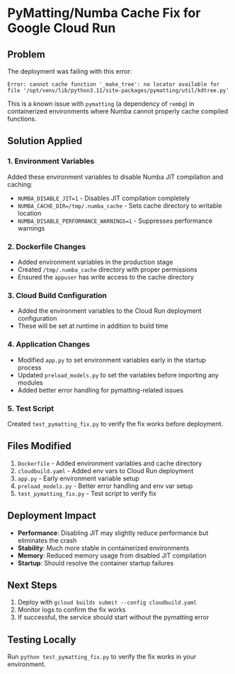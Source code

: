# PyMatting/Numba Cache Fix for Google Cloud Run

## Problem
The deployment was failing with this error:
```
Error: cannot cache function '_make_tree': no locator available for file '/opt/venv/lib/python3.11/site-packages/pymatting/util/kdtree.py'
```

This is a known issue with `pymatting` (a dependency of `rembg`) in containerized environments where Numba cannot properly cache compiled functions.

## Solution Applied

### 1. Environment Variables
Added these environment variables to disable Numba JIT compilation and caching:
- `NUMBA_DISABLE_JIT=1` - Disables JIT compilation completely
- `NUMBA_CACHE_DIR=/tmp/.numba_cache` - Sets cache directory to writable location
- `NUMBA_DISABLE_PERFORMANCE_WARNINGS=1` - Suppresses performance warnings

### 2. Dockerfile Changes
- Added environment variables in the production stage
- Created `/tmp/.numba_cache` directory with proper permissions
- Ensured the `appuser` has write access to the cache directory

### 3. Cloud Build Configuration  
- Added the environment variables to the Cloud Run deployment configuration
- These will be set at runtime in addition to build time

### 4. Application Changes
- Modified `app.py` to set environment variables early in the startup process
- Updated `preload_models.py` to set the variables before importing any modules
- Added better error handling for pymatting-related issues

### 5. Test Script
Created `test_pymatting_fix.py` to verify the fix works before deployment.

## Files Modified
1. `Dockerfile` - Added environment variables and cache directory
2. `cloudbuild.yaml` - Added env vars to Cloud Run deployment 
3. `app.py` - Early environment variable setup
4. `preload_models.py` - Better error handling and env var setup
5. `test_pymatting_fix.py` - Test script to verify fix

## Deployment Impact
- **Performance**: Disabling JIT may slightly reduce performance but eliminates the crash
- **Stability**: Much more stable in containerized environments
- **Memory**: Reduced memory usage from disabled JIT compilation
- **Startup**: Should resolve the container startup failures

## Next Steps
1. Deploy with `gcloud builds submit --config cloudbuild.yaml`
2. Monitor logs to confirm the fix works
3. If successful, the service should start without the pymatting error

## Testing Locally
Run `python test_pymatting_fix.py` to verify the fix works in your environment.
